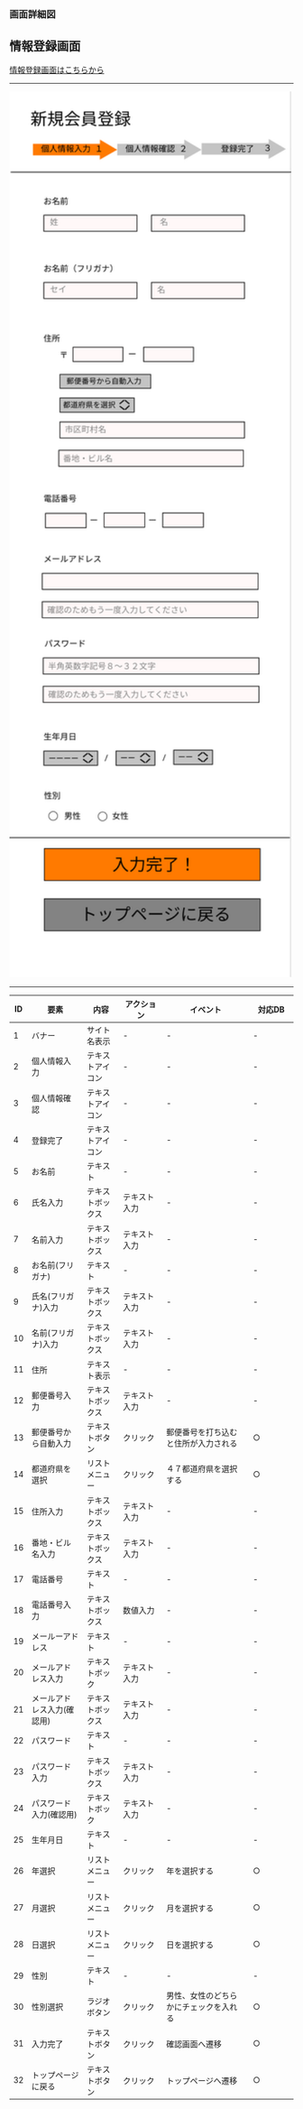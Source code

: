 ### 画面詳細図
## 情報登録画面
[情報登録画面はこちらから](https://www.figma.com/file/mwsbSRHtN9FWwGLz2ZT5Sz/情報登録画面?node-id=0%3A1)
****
<img src="../img/情報登録画面.png" width="500">

****
| ID | 要素 | 内容 | アクション | イベント | 対応DB |
|----|------|------|------------|----------|--------|
|1   |バナー|サイト名表示|-      |-          |-      |
|2   |個人情報入力|テキストアイコン|-        |-      |-|
|3   |個人情報確認|テキストアイコン|-        |-      |-|
|4   |登録完了|テキストアイコン|-        　　|-      |-|
|5   |お名前|テキスト|-        |-      　　　|-　　　|
|6   |氏名入力|テキストボックス|テキスト入力|-     |-  |
|7   |名前入力|テキストボックス|テキスト入力|-     |-  |
|8   |お名前(フリガナ)|テキスト|-        |-  　　　|-　　　|
|9   |氏名(フリガナ)入力|テキストボックス|テキスト入力|-    |-  |
|10  |名前(フリガナ)入力|テキストボックス|テキスト入力|-    |-  |
|11  |住所|テキスト表示|-　　|-　　　　|-　　　　|
|12   |郵便番号入力|テキストボックス|テキスト入力|-  |-   |
|13   |郵便番号から自動入力|テキストボタン|クリック|郵便番号を打ち込むと住所が入力される|○|
|14   |都道府県を選択|リストメニュー|クリック|４７都道府県を選択する|○|
|15  |住所入力|テキストボックス|テキスト入力| -         |-        |
|16  |番地・ビル名入力|テキストボックス|テキスト入力| -         |-        |
|17  |電話番号|テキスト|-         |-          |-           |
|18  |電話番号入力|テキストボックス|数値入力|-　　　　|-　　　　|
|19  |メールーアドレス|テキスト|-　　　|-　　　　|-　　　　|
|20  |メールアドレス入力|テキストボック|テキスト入力|-    |-     |
|21  |メールアドレス入力(確認用)|テキストボックス|テキスト入力|-    |-     |
|22  |パスワード|テキスト|-　　　|-　　　　|-　　　　|
|23  |パスワード入力|テキストボックス|テキスト入力|-    |-     |
|24  |パスワード入力(確認用)|テキストボック|テキスト入力|-    |-     |
|25  |生年月日|テキスト|-　　　|-　　　　|-　　　　|
|26  |年選択|リストメニュー|クリック|年を選択する|○|
|27  |月選択|リストメニュー|クリック|月を選択する|○|
|28  |日選択|リストメニュー|クリック|日を選択する|○|
|29  |性別|テキスト|-                |-       |-      |
|30  |性別選択|ラジオボタン|クリック|男性、女性のどちらかにチェックを入れる|○|
|31  |入力完了|テキストボタン|クリック|確認画面へ遷移|○|
|32  |トップページに戻る|テキストボタン|クリック|トップページへ遷移|○|



